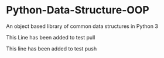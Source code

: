 # Python-Data-Structure-OOP
An object based library of common data structures in Python 3


This Line has been added to test pull

This line has been added to test push
